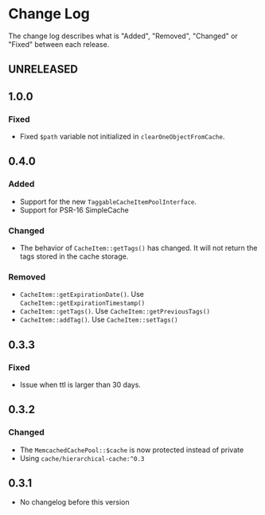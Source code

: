 # Change Log

The change log describes what is "Added", "Removed", "Changed" or "Fixed" between each release. 

## UNRELEASED

## 1.0.0

### Fixed

* Fixed `$path` variable not initialized in `clearOneObjectFromCache`.

## 0.4.0

### Added

* Support for the new `TaggableCacheItemPoolInterface`. 
* Support for PSR-16 SimpleCache

### Changed

* The behavior of `CacheItem::getTags()` has changed. It will not return the tags stored in the cache storage. 

### Removed

* `CacheItem::getExpirationDate()`. Use `CacheItem::getExpirationTimestamp()`
* `CacheItem::getTags()`. Use `CacheItem::getPreviousTags()`
* `CacheItem::addTag()`. Use `CacheItem::setTags()`

## 0.3.3

### Fixed

* Issue when ttl is larger than 30 days. 

## 0.3.2

### Changed

* The `MemcachedCachePool::$cache` is now protected instead of private
* Using `cache/hierarchical-cache:^0.3`

## 0.3.1

* No changelog before this version
